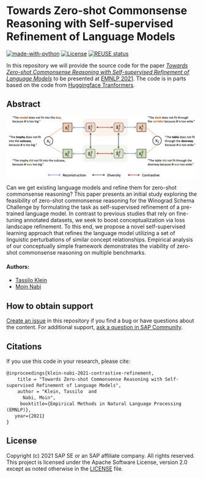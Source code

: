 # Towards Zero-shot Commonsense Reasoning with Self-supervised Refinement of Language Models
[![made-with-python](https://img.shields.io/badge/Made%20with-Python-red.svg)](#python)
[![License](https://img.shields.io/badge/License-Apache%202.0-blue.svg)](https://opensource.org/licenses/Apache-2.0)
[![REUSE status](https://api.reuse.software/badge/github.com/SAP-samples/emnlp2021-contrastive-refinement)](https://api.reuse.software/info/github.com/SAP-samples/emnlp2021-contrastive-refinement)

In this repository we will provide the source code for the paper [*Towards Zero-shot Commonsense Reasoning with Self-supervised Refinement of Language Models*](https://arxiv.org/abs/2109.05105) to be presented at  [EMNLP 2021](https://2021.emnlp.org/). The code is in parts based on the code from [Huggingface Tranformers](https://github.com/huggingface/transformers).

## Abstract

![Schematic Illustration of Contrastive Refinement](https://raw.githubusercontent.com/SAP-samples/emnlp2021-contrastive-refinement/main/img/refinement_task.png)

Can we get existing language models and refine them for zero-shot commonsense reasoning? 
This paper presents an initial study exploring the feasibility of zero-shot commonsense reasoning for the Winograd Schema Challenge by formulating the task as self-supervised refinement of a pre-trained language model. In contrast to previous studies that rely on fine-tuning annotated datasets, we seek to boost conceptualization via loss landscape refinement. To this end, we propose a novel self-supervised learning approach that refines the language model utilizing a set of linguistic perturbations of similar concept relationships. Empirical analysis of our conceptually simple framework demonstrates the viability of zero-shot commonsense reasoning on multiple benchmarks.

#### Authors:
 - [Tassilo Klein](https://tjklein.github.io/)
 - [Moin Nabi](https://moinnabi.github.io/)



## How to obtain support

[Create an issue](https://github.com/SAP-samples/emnlp2021-contrastive-refinement/issues) in this repository if you find a bug or have questions about the content.
For additional support, [ask a question in SAP Community](https://answers.sap.com/questions/ask.html).

## Citations
If you use this code in your research,
please cite:

```
@inproceedings{klein-nabi-2021-contrastive-refinement,
    title = "Towards Zero-shot Commonsense Reasoning with Self-supervised Refinement of Language Models",
    author = "Klein, Tassilo  and
      Nabi, Moin",
     booktitle={Empirical Methods in Natural Language Processing (EMNLP)},
   year={2021}
}
```


## License
Copyright (c) 2021 SAP SE or an SAP affiliate company. All rights reserved. This project is licensed under the Apache Software License, version 2.0 except as noted otherwise in the [LICENSE](LICENSES/Apache-2.0.txt) file.
